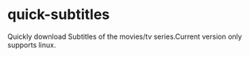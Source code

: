quick-subtitles
===============

Quickly download Subtitles of the movies/tv series.Current version only supports linux.
